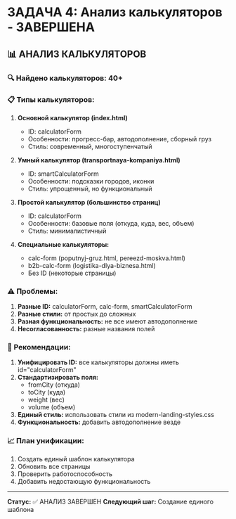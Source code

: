 # ЗАДАЧА 4: Анализ калькуляторов - ЗАВЕРШЕНА

## 📊 АНАЛИЗ КАЛЬКУЛЯТОРОВ

### 🔍 Найдено калькуляторов: 40+

### 📋 Типы калькуляторов:

1. **Основной калькулятор (index.html)**
   - ID: calculatorForm
   - Особенности: прогресс-бар, автодополнение, сборный груз
   - Стиль: современный, многоступенчатый

2. **Умный калькулятор (transportnaya-kompaniya.html)**
   - ID: smartCalculatorForm
   - Особенности: подсказки городов, иконки
   - Стиль: упрощенный, но функциональный

3. **Простой калькулятор (большинство страниц)**
   - ID: calculatorForm
   - Особенности: базовые поля (откуда, куда, вес, объем)
   - Стиль: минималистичный

4. **Специальные калькуляторы:**
   - calc-form (poputnyj-gruz.html, pereezd-moskva.html)
   - b2b-calc-form (logistika-dlya-biznesa.html)
   - Без ID (некоторые страницы)

### ⚠️ Проблемы:

1. **Разные ID:** calculatorForm, calc-form, smartCalculatorForm
2. **Разные стили:** от простых до сложных
3. **Разная функциональность:** не все имеют автодополнение
4. **Несогласованность:** разные названия полей

### 🎯 Рекомендации:

1. **Унифицировать ID:** все калькуляторы должны иметь id="calculatorForm"
2. **Стандартизировать поля:**
   - fromCity (откуда)
   - toCity (куда)
   - weight (вес)
   - volume (объем)
3. **Единый стиль:** использовать стили из modern-landing-styles.css
4. **Функциональность:** добавить автодополнение везде

### 📈 План унификации:

1. Создать единый шаблон калькулятора
2. Обновить все страницы
3. Проверить работоспособность
4. Добавить недостающую функциональность

---
**Статус:** ✅ АНАЛИЗ ЗАВЕРШЕН
**Следующий шаг:** Создание единого шаблона
